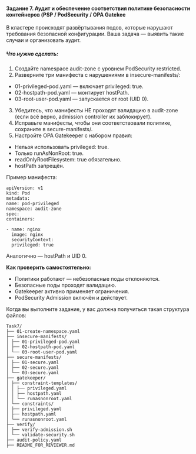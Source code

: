 #### Задание 7. Аудит и обеспечение соответствия политике безопасности контейнеров (PSP / PodSecurity / OPA Gatekee

В кластере происходят развёртывания подов, которые нарушают требования безопасной конфигурации. Ваша задача — выявить
такие случаи и организовать аудит.

##### Что нужно сделать:

1. Создайте namespace audit-zone с уровнем PodSecurity restricted.
2. Разверните три манифеста с нарушениями в insecure-manifests/:

- 01-privileged-pod.yaml — включает privileged: true.
- 02-hostpath-pod.yaml — монтирует hostPath.
- 03-root-user-pod.yaml — запускается от root (UID 0).

3. Убедитесь, что манифесты НЕ проходят валидацию в audit-zone (если всё верно, admission controller их заблокирует).
4. Исправьте манифесты, чтобы они соответствовали политике, сохраните в secure-manifests/.
5. Настройте OPA Gatekeeper с набором правил:

- Нельзя использовать privileged: true.
- Только runAsNonRoot: true.
- readOnlyRootFilesystem: true обязательно.
- hostPath запрещён.

Пример манифеста:

```
apiVersion: v1
kind: Pod
metadata:
name: pod-privileged
namespace: audit-zone
spec:
containers:

- name: nginx
  image: nginx
  securityContext:
  privileged: true
```

Аналогично — hostPath и UID 0.

**Как проверить самостоятельно:**

- Политики работают — небезопасные поды отклоняются.
- Безопасные поды проходят валидацию.
- Gatekeeper активно применяет ограничения.
- PodSecurity Admission включён и действует.

Когда вы выполните задание, у вас должна получиться такая структура файлов:

```
Task7/
├── 01-create-namespace.yaml
├── insecure-manifests/
│ ├── 01-privileged-pod.yaml
│ ├── 02-hostpath-pod.yaml
│ └── 03-root-user-pod.yaml
├── secure-manifests/
│ ├── 01-secure.yaml
│ ├── 02-secure.yaml
│ └── 03-secure.yaml
├── gatekeeper/
│ ├── constraint-templates/
│ │ ├── privileged.yaml
│ │ ├── hostpath.yaml
│ │ └── runasnonroot.yaml
│ └── constraints/
│ ├── privileged.yaml
│ ├── hostpath.yaml
│ └── runasnonroot.yaml
├── verify/
│ ├── verify-admission.sh
│ └── validate-security.sh
├── audit-policy.yaml
├── README_FOR_REVIEWER.md 
```